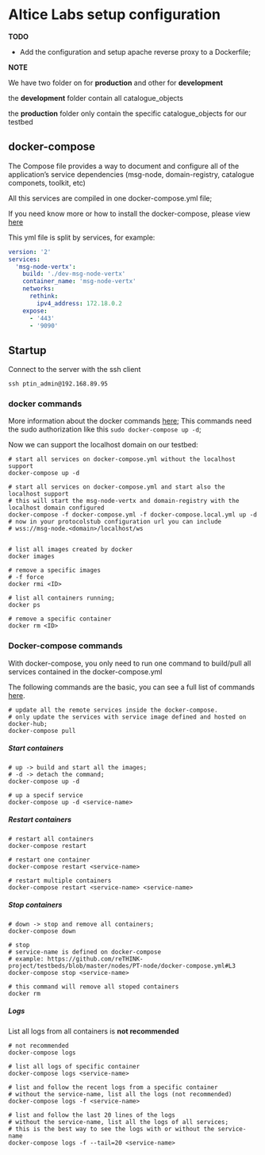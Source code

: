 # Altice Labs setup configuration

**TODO**
- Add the configuration and setup apache reverse proxy to a Dockerfile;



**NOTE**

We have two folder on for **production** and other for **development**


the **development** folder contain all catalogue_objects

the **production** folder only contain the specific catalogue_objects for our testbed



## docker-compose

The Compose file provides a way to document and configure all of the application’s service dependencies (msg-node, domain-registry, catalogue componets, toolkit, etc)

All this services are compiled in one docker-compose.yml file;

If you need know more or how to install the docker-compose, please view [here](https://docs.docker.com/compose/overview/)

This yml file is split by services, for example:

```yml
version: '2'
services:
  'msg-node-vertx':
    build: './dev-msg-node-vertx'
    container_name: 'msg-node-vertx'
    networks:
      rethink:
        ipv4_address: 172.18.0.2
    expose:
      - '443'
      - '9090'
```

## Startup

Connect to the server with the ssh client
```shell
ssh ptin_admin@192.168.89.95
```

### docker commands

More information about the docker commands [here](https://docs.docker.com/engine/reference/commandline/);
This commands need the sudo authorization like this `sudo docker-compose up -d`;

Now we can support the localhost domain on our testbed:

```shell
# start all services on docker-compose.yml without the localhost support
docker-compose up -d

# start all services on docker-compose.yml and start also the localhost support
# this will start the msg-node-vertx and domain-registry with the localhost domain configured
docker-compose -f docker-compose.yml -f docker-compose.local.yml up -d
# now in your protocolstub configuration url you can include
# wss://msg-node.<domain>/localhost/ws
```

```shell

# list all images created by docker
docker images

# remove a specific images
# -f force
docker rmi <ID>

# list all containers running;
docker ps

# remove a specific container
docker rm <ID>
```


### Docker-compose commands

With docker-compose, you only need to run one command to build/pull all services contained in the docker-compose.yml

The following commands are the basic, you can see a full list of commands [here](https://docs.docker.com/compose/reference/overview/).

```shell
# update all the remote services inside the docker-compose.
# only update the services with service image defined and hosted on docker-hub;
docker-compose pull
```

##### Start containers
```shell
# up -> build and start all the images;
# -d -> detach the command;
docker-compose up -d

# up a specif service
docker-compose up -d <service-name>
```

##### Restart containers
```shell
# restart all containers
docker-compose restart

# restart one container
docker-compose restart <service-name>

# restart multiple containers
docker-compose restart <service-name> <service-name>
```

##### Stop containers
```shell
# down -> stop and remove all containers;
docker-compose down

# stop
# service-name is defined on docker-compose
# example: https://github.com/reTHINK-project/testbeds/blob/master/nodes/PT-node/docker-compose.yml#L3
docker-compose stop <service-name>

# this command will remove all stoped containers
docker rm
```

##### Logs

List all logs from all containers is **not recommended**

```shell
# not recommended
docker-compose logs

# list all logs of specific container
docker-compose logs <service-name>

# list and follow the recent logs from a specific container
# without the service-name, list all the logs (not recommended)
docker-compose logs -f <service-name>

# list and follow the last 20 lines of the logs
# without the service-name, list all the logs of all services;
# this is the best way to see the logs with or without the service-name
docker-compose logs -f --tail=20 <service-name>
```
